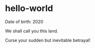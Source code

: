 # hello-world
Date of birth: 2020

We shall call you this land.

Curse your sudden but inevitable betrayal!
